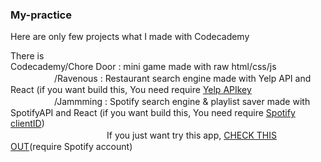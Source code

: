 ### My-practice

Here are only few projects what I made with Codecademy


There is  
Codecademy/Chore Door : mini game made with raw html/css/js  
　　　　　/Ravenous : Restaurant search engine made with Yelp API and React (if you want build this, You need require [Yelp APIkey](https://www.yelp.com/developers/v3/manage_app)  
　　　　　/Jammming : Spotify search engine & playlist saver made with SpotifyAPI and React (if you want build this, You need require [Spotify clientID](https://developer.spotify.com/my-applications))  
　　　　　　　　　　　If you just want try this app, [CHECK THIS OUT](http://jammming_si.surge.sh/)(require Spotify account)  